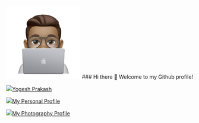 
<img src = "/resources/Image.png" height ="200" width ="200" img align ="centre">
### Hi there 👋 Welcome to my Github profile!

<a href = "https://www.linkedin.com/in/yogesh-prakash-459958188/"><img src="https://img.icons8.com/fluent/48/000000/linkedin.png"/>Yogesh Prakash</a>

<a href = "https://www.instagram.com/yogi__bear__12/"><img src="https://img.icons8.com/fluent/48/000000/instagram-new.png"/>My Personal Profile</a>

<a href = "https://www.instagram.com/ypgrapher_12/"><img src="https://img.icons8.com/fluent/48/000000/instagram-new.png"/>My Photography Profile</a>





